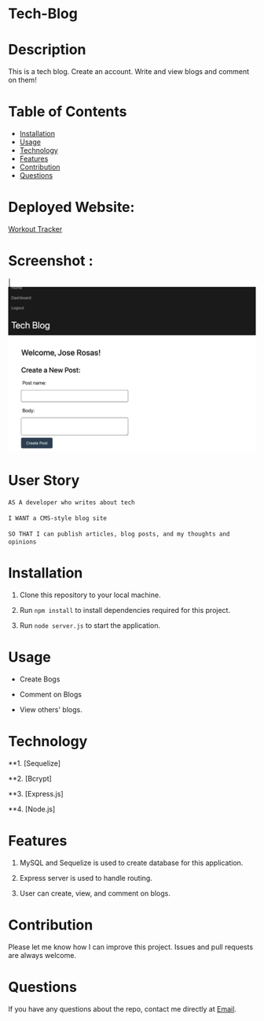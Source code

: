 # Tech-Blog

# Description

This is a tech blog. Create an account. Write and view blogs and comment on them!
# Table of Contents

* [Installation](#installation)
* [Usage](#usage)
* [Technology](#technology)
* [Features](#features)
* [Contribution](#contribution)
* [Questions](#questions)

# Deployed Website: 
[Workout Tracker](https://afternoon-waters-30602.herokuapp.com/)

# Screenshot :

|![Tech-Blog](./public/images/screenshot.png)


# User Story

```
AS A developer who writes about tech

I WANT a CMS-style blog site

SO THAT I can publish articles, blog posts, and my thoughts and opinions
```
# Installation

1. Clone this repository to your local machine.

2. Run `npm install` to install dependencies required for this project.

3. Run `node server.js` to start the application.


# Usage

* Create Bogs

* Comment on Blogs

* View others' blogs.

# Technology

**1. [Sequelize]

**2. [Bcrypt]

**3. [Express.js]

**4. [Node.js]
# Features

1. MySQL and Sequelize is used to create database for this application.

2. Express server is used to handle routing.

3. User can create, view, and comment on blogs.

# Contribution

Please let me know how I can improve this project. Issues and pull requests are always welcome.

# Questions 

If you have any questions about the repo, 
contact me directly at [Email](mailto:josejrrosas@yahoo.com).